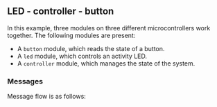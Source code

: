 ## LED - controller - button
In this example, three modules on three different microcontrollers work together.
The following modules are present:
 - A `button` module, which reads the state of a button.
 - A `led` module, which controls an activity LED.
 - A `controller` module, which manages the state of the system.
 
 
### Messages

Message flow is as follows: